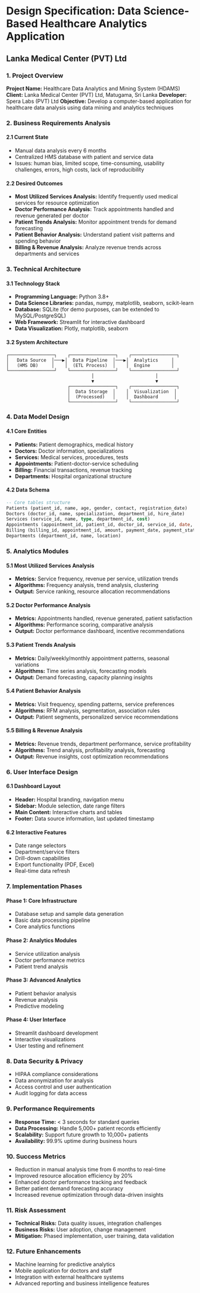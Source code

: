 # Design Specification: Data Science-Based Healthcare Analytics Application
## Lanka Medical Center (PVT) Ltd

### 1. Project Overview
**Project Name:** Healthcare Data Analytics and Mining System (HDAMS)
**Client:** Lanka Medical Center (PVT) Ltd, Matugama, Sri Lanka
**Developer:** Spera Labs (PVT) Ltd
**Objective:** Develop a computer-based application for healthcare data analysis using data mining and analytics techniques

### 2. Business Requirements Analysis

#### 2.1 Current State
- Manual data analysis every 6 months
- Centralized HMS database with patient and service data
- Issues: human bias, limited scope, time-consuming, usability challenges, errors, high costs, lack of reproducibility

#### 2.2 Desired Outcomes
- **Most Utilized Services Analysis:** Identify frequently used medical services for resource optimization
- **Doctor Performance Analysis:** Track appointments handled and revenue generated per doctor
- **Patient Trends Analysis:** Monitor appointment trends for demand forecasting
- **Patient Behavior Analysis:** Understand patient visit patterns and spending behavior
- **Billing & Revenue Analysis:** Analyze revenue trends across departments and services

### 3. Technical Architecture

#### 3.1 Technology Stack
- **Programming Language:** Python 3.8+
- **Data Science Libraries:** pandas, numpy, matplotlib, seaborn, scikit-learn
- **Database:** SQLite (for demo purposes, can be extended to MySQL/PostgreSQL)
- **Web Framework:** Streamlit for interactive dashboard
- **Data Visualization:** Plotly, matplotlib, seaborn

#### 3.2 System Architecture
```
┌─────────────────┐    ┌─────────────────┐    ┌─────────────────┐
│   Data Source  │───▶│  Data Pipeline  │───▶│  Analytics     │
│   (HMS DB)     │    │  (ETL Process)  │    │  Engine        │
└─────────────────┘    └─────────────────┘    └─────────────────┘
                                │                       │
                                ▼                       ▼
                       ┌─────────────────┐    ┌─────────────────┐
                       │  Data Storage  │    │  Visualization  │
                       │  (Processed)   │    │  Dashboard      │
                       └─────────────────┘    └─────────────────┘
```

### 4. Data Model Design

#### 4.1 Core Entities
- **Patients:** Patient demographics, medical history
- **Doctors:** Doctor information, specializations
- **Services:** Medical services, procedures, tests
- **Appointments:** Patient-doctor-service scheduling
- **Billing:** Financial transactions, revenue tracking
- **Departments:** Hospital organizational structure

#### 4.2 Data Schema
```sql
-- Core tables structure
Patients (patient_id, name, age, gender, contact, registration_date)
Doctors (doctor_id, name, specialization, department_id, hire_date)
Services (service_id, name, type, department_id, cost)
Appointments (appointment_id, patient_id, doctor_id, service_id, date, status)
Billing (billing_id, appointment_id, amount, payment_date, payment_status)
Departments (department_id, name, location)
```

### 5. Analytics Modules

#### 5.1 Most Utilized Services Analysis
- **Metrics:** Service frequency, revenue per service, utilization trends
- **Algorithms:** Frequency analysis, trend analysis, clustering
- **Output:** Service ranking, resource allocation recommendations

#### 5.2 Doctor Performance Analysis
- **Metrics:** Appointments handled, revenue generated, patient satisfaction
- **Algorithms:** Performance scoring, comparative analysis
- **Output:** Doctor performance dashboard, incentive recommendations

#### 5.3 Patient Trends Analysis
- **Metrics:** Daily/weekly/monthly appointment patterns, seasonal variations
- **Algorithms:** Time series analysis, forecasting models
- **Output:** Demand forecasting, capacity planning insights

#### 5.4 Patient Behavior Analysis
- **Metrics:** Visit frequency, spending patterns, service preferences
- **Algorithms:** RFM analysis, segmentation, association rules
- **Output:** Patient segments, personalized service recommendations

#### 5.5 Billing & Revenue Analysis
- **Metrics:** Revenue trends, department performance, service profitability
- **Algorithms:** Trend analysis, profitability analysis, forecasting
- **Output:** Revenue insights, cost optimization recommendations

### 6. User Interface Design

#### 6.1 Dashboard Layout
- **Header:** Hospital branding, navigation menu
- **Sidebar:** Module selection, date range filters
- **Main Content:** Interactive charts and tables
- **Footer:** Data source information, last updated timestamp

#### 6.2 Interactive Features
- Date range selectors
- Department/service filters
- Drill-down capabilities
- Export functionality (PDF, Excel)
- Real-time data refresh

### 7. Implementation Phases

#### Phase 1: Core Infrastructure
- Database setup and sample data generation
- Basic data processing pipeline
- Core analytics functions

#### Phase 2: Analytics Modules
- Service utilization analysis
- Doctor performance metrics
- Patient trend analysis

#### Phase 3: Advanced Analytics
- Patient behavior analysis
- Revenue analysis
- Predictive modeling

#### Phase 4: User Interface
- Streamlit dashboard development
- Interactive visualizations
- User testing and refinement

### 8. Data Security & Privacy
- HIPAA compliance considerations
- Data anonymization for analysis
- Access control and user authentication
- Audit logging for data access

### 9. Performance Requirements
- **Response Time:** < 3 seconds for standard queries
- **Data Processing:** Handle 5,000+ patient records efficiently
- **Scalability:** Support future growth to 10,000+ patients
- **Availability:** 99.9% uptime during business hours

### 10. Success Metrics
- Reduction in manual analysis time from 6 months to real-time
- Improved resource allocation efficiency by 20%
- Enhanced doctor performance tracking and feedback
- Better patient demand forecasting accuracy
- Increased revenue optimization through data-driven insights

### 11. Risk Assessment
- **Technical Risks:** Data quality issues, integration challenges
- **Business Risks:** User adoption, change management
- **Mitigation:** Phased implementation, user training, data validation

### 12. Future Enhancements
- Machine learning for predictive analytics
- Mobile application for doctors and staff
- Integration with external healthcare systems
- Advanced reporting and business intelligence features
